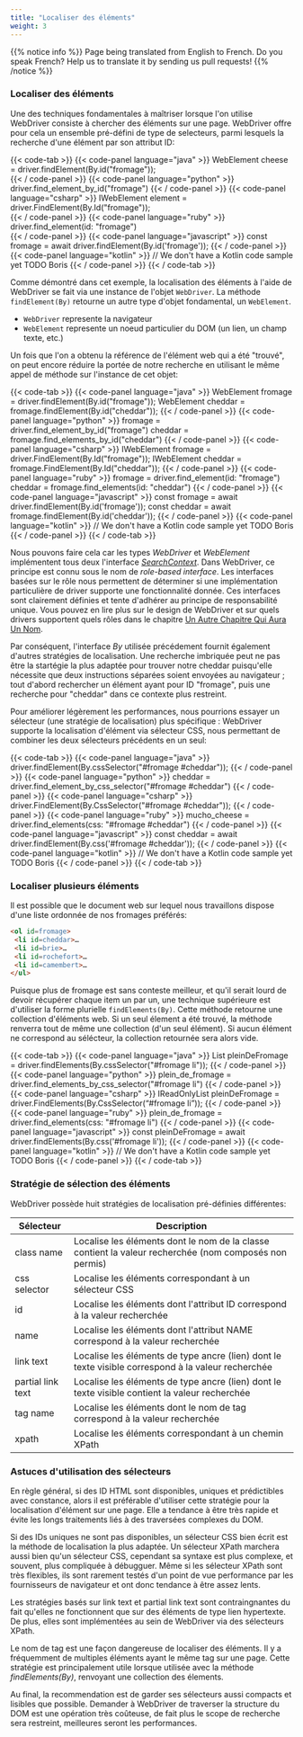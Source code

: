 ```yaml
---
title: "Localiser des éléments"
weight: 3
---
```


{{% notice info %}}
<i class="fas fa-language"></i> Page being translated from 
English to French. Do you speak French? Help us to translate
it by sending us pull requests!
{{% /notice %}}

### Localiser des éléments

Une des techniques fondamentales à maîtriser lorsque l'on utilise WebDriver 
consiste à chercher des éléments sur une page. 
WebDriver offre pour cela un ensemble pré-défini de type de selecteurs,
parmi lesquels la recherche d'une élément par son attribut ID:

{{< code-tab >}}
  {{< code-panel language="java" >}}
WebElement cheese = driver.findElement(By.id("fromage"));  
  {{< / code-panel >}}
  {{< code-panel language="python" >}}
driver.find_element_by_id("fromage")
  {{< / code-panel >}}
  {{< code-panel language="csharp" >}}
IWebElement element = driver.FindElement(By.Id("fromage"));  
  {{< / code-panel >}}
  {{< code-panel language="ruby" >}}
driver.find_element(id: "fromage")  
  {{< / code-panel >}}
  {{< code-panel language="javascript" >}}
const fromage = await driver.findElement(By.id('fromage'));
  {{< / code-panel >}}
  {{< code-panel language="kotlin" >}}
// We don't have a Kotlin code sample yet TODO Boris
  {{< / code-panel >}}
{{< / code-tab >}}

Comme démontré dans cet exemple, la localisation des éléments à l'aide de WebDriver
se fait via une instance de l'objet `WebDriver`. 
La méthode `findElement(By)` retourne un autre type d'objet fondamental, un `WebElement`.

* `WebDriver` represente la navigateur
* `WebElement` represente un noeud particulier du DOM
  (un lien, un champ texte, etc.)

Un fois que l'on a obtenu la référence de l'élément web qui a été "trouvé",
on peut encore réduire la portée de notre recherche
en utilisant le même appel de méthode sur l'instance de cet objet:

{{< code-tab >}}
  {{< code-panel language="java" >}}
WebElement fromage = driver.findElement(By.id("fromage"));
WebElement cheddar = fromage.findElement(By.id("cheddar"));
  {{< / code-panel >}}
  {{< code-panel language="python" >}}
fromage = driver.find_element_by_id("fromage")
cheddar = fromage.find_elements_by_id("cheddar")
  {{< / code-panel >}}
  {{< code-panel language="csharp" >}}
IWebElement fromage = driver.FindElement(By.Id("fromage"));
IWebElement cheddar = fromage.FindElement(By.Id("cheddar"));
  {{< / code-panel >}}
  {{< code-panel language="ruby" >}}
fromage = driver.find_element(id: "fromage")
cheddar = fromage.find_elements(id: "cheddar")
  {{< / code-panel >}}
  {{< code-panel language="javascript" >}}
const fromage = await driver.findElement(By.id('fromage'));
const cheddar = await fromage.findElement(By.id('cheddar'));
  {{< / code-panel >}}
  {{< code-panel language="kotlin" >}}
// We don't have a Kotlin code sample yet TODO Boris
  {{< / code-panel >}}
{{< / code-tab >}}

Nous pouvons faire cela car les types _WebDriver_ et _WebElement_
implémentent tous deux l'interface [_SearchContext_](//seleniumhq.github.io/selenium/docs/api/java/org/openqa/selenium/SearchContext.html>SearchContext).
Dans WebDriver, ce principe est connu sous le nom de _role-based interface_.
Les interfaces basées sur le rôle nous permettent de déterminer
si une implémentation particulière de driver supporte une fonctionnalité donnée.
Ces interfaces sont clairement définies et tente d'adhérer au principe de responsabilité unique.
Vous pouvez en lire plus sur le design de WebDriver et sur quels drivers supportent quels rôles dans le chapitre [Un Autre Chapitre Qui Aura Un Nom](#).
<!-- TODO: A new section needs to be created for the above.-->

Par conséquent, l'interface _By_ utilisée précédement fournit également
d'autres stratégies de localisation. Une recherche imbriquée peut ne pas 
être la startégie la plus adaptée pour trouver notre cheddar 
puisqu'elle nécessite que deux instructions séparées soient envoyées au navigateur ;
tout d'abord rechercher un élément ayant pour ID "fromage", 
puis une recherche pour "cheddar" dans ce contexte plus restreint.

Pour améliorer légèrement les performances, nous pourrions essayer
un sélecteur (une stratégie de localisation) plus spécifique : 
WebDriver supporte la localisation d'élément via sélecteur CSS,
nous permettant de combiner les deux sélecteurs précédents en un seul:

{{< code-tab >}}
  {{< code-panel language="java" >}}
driver.findElement(By.cssSelector("#fromage #cheddar"));
  {{< / code-panel >}}
  {{< code-panel language="python" >}}
cheddar = driver.find_element_by_css_selector("#fromage #cheddar")
  {{< / code-panel >}}
  {{< code-panel language="csharp" >}}
driver.FindElement(By.CssSelector("#fromage #cheddar"));
  {{< / code-panel >}}
  {{< code-panel language="ruby" >}}
mucho_cheese = driver.find_elements(css: "#fromage #cheddar")
  {{< / code-panel >}}
  {{< code-panel language="javascript" >}}
const cheddar = await driver.findElement(By.css('#fromage #cheddar'));
  {{< / code-panel >}}
  {{< code-panel language="kotlin" >}}
// We don't have a Kotlin code sample yet TODO Boris
  {{< / code-panel >}}
{{< / code-tab >}}

### Localiser plusieurs éléments

Il est possible que le document web sur lequel nous travaillons
dispose d'une liste ordonnée de nos fromages préférés:

```html
<ol id=fromage>
 <li id=cheddar>…
 <li id=brie>…
 <li id=rochefort>…
 <li id=camembert>…
</ul>
```
Puisque plus de fromage est sans conteste meilleur, et qu'il serait lourd
de devoir récupérer chaque item un par un, une technique supérieure est d'utiliser
la forme plurielle `findElements(By)`. Cette méthode retourne une collection
d'éléments web. Si un seul élement a été trouvé, la méthode renverra tout de même
une collection (d'un seul élément). Si aucun élément ne correspond au sélécteur,
la collection retournée sera alors vide.


{{< code-tab >}}
  {{< code-panel language="java" >}}
List<WebElement> pleinDeFromage = driver.findElements(By.cssSelector("#fromage li"));
  {{< / code-panel >}}
  {{< code-panel language="python" >}}
plein_de_fromage = driver.find_elements_by_css_selector("#fromage li")
  {{< / code-panel >}}
  {{< code-panel language="csharp" >}}
IReadOnlyList<IWebElement> pleinDeFromage = driver.FindElements(By.CssSelector(“#fromage li”));
  {{< / code-panel >}}
  {{< code-panel language="ruby" >}}
plein_de_fromage = driver.find_elements(css: "#fromage li")
  {{< / code-panel >}}
  {{< code-panel language="javascript" >}}
const pleinDeFromage = await driver.findElements(By.css('#fromage li'));
  {{< / code-panel >}}
  {{< code-panel language="kotlin" >}}
// We don't have a Kotlin code sample yet TODO Boris
  {{< / code-panel >}}
{{< / code-tab >}}

### Stratégie de sélection des éléments

WebDriver possède huit stratégies de localisation pré-définies différentes:

| Sélecteur         | Description                                                                                            |
| ----------------- | ------------------------------------------------------------------------------------------------------ |
| class name        | Localise les éléments dont le nom de la classe contient la valeur recherchée (nom composés non permis) |
| css selector      | Localise les éléments correspondant à un sélecteur CSS                                                 |
| id                | Localise les éléments dont l'attribut ID correspond à la valeur recherchée                             |
| name              | Localise les éléments dont l'attribut NAME correspond à la valeur recherchée                           |
| link text         | Localise les éléments de type ancre (lien) dont le texte visible correspond à la valeur recherchée     |
| partial link text | Localise les éléments de type ancre (lien) dont le texte visible contient la valeur recherchée         |
| tag name          | Localise les éléments dont le nom de tag correspond à la valeur recherchée                             |
| xpath             | Localise les éléments correspondant à un chemin XPath                                                  |

### Astuces d'utilisation des sélecteurs

En règle général, si des ID HTML sont disponibles, uniques et prédictibles avec constance,
alors il est préférable d'utiliser cette stratégie pour la localisation d'élément sur une page.
Elle a tendance à être très rapide et évite les longs traitements liés à des traversées complexes du DOM.

Si des IDs uniques ne sont pas disponibles, un sélecteur CSS bien écrit
est la méthode de localisation la plus adaptée. Un sélecteur XPath marchera
aussi bien qu'un sélecteur CSS, cependant sa syntaxe est plus complexe, et souvent,
plus compliquée à débugguer. Même si les sélecteur XPath sont très flexibles,
ils sont rarement testés d'un point de vue performance par les fournisseurs de navigateur
et ont donc tendance à être assez lents.

Les stratégies basés sur link text et partial link text sont
contraingnantes du fait qu'elles ne fonctionnent 
que sur des éléments de type lien hypertexte. De plus, elles
sont implémentées au sein de WebDriver via des sélecteurs XPath.

Le nom de tag est une façon dangereuse de localiser des éléments. 
Il y a fréquemment de multiples éléments ayant le même tag sur une page.
Cette stratégie est principalement utile lorsque utilisée avec la méthode
_findElements(By)_, renvoyant une collection des élements.

Au final, la recommendation est de garder ses sélecteurs aussi compacts et lisibles que possible.
Demander à WebDriver de traverser la structure du DOM est une opération très coûteuse,
de fait plus le scope de recherche sera restreint, meilleures seront les performances.
